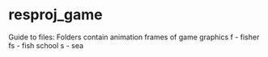# resproj_game

Guide to files:
  Folders contain animation frames of game graphics
    f - fisher
    fs - fish school
    s - sea
